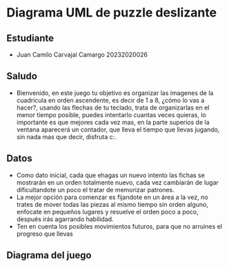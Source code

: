 # Diagrama UML de puzzle deslizante

## Estudiante

- Juan Camilo Carvajal Camargo 20232020026

## Saludo
- Bienvenido, en este juego tu objetivo es organizar las imagenes de la cuadricula en orden ascendente, es decir de 1 a 8, ¿cómo lo vas a hacer?, usando las flechas de tu teclado, trata de organizarlas en el menor tiempo posible, puedes intentarlo cuantas veces quieras, lo importante es que mejores cada vez mas, en la parte superios de la ventana aparecerá un contador, que lleva el tiempo que llevas jugando, sin nada mas que decir, disfruta c:.

## Datos
- Como dato inicial, cada que ehagas un nuevo intento las fichas se mostrarán en un orden totalmente nuevo, cada vez cambiarán de lugar dificultandote un poco el tratar de memorizar patrones.
- La mejor opción para comenzar es fijandote en un área a la vez, no trates de mover todas las piezas al mismo tiempo sin orden alguno, enfocate en pequeños lugares y resuelve el orden poco a poco, después irás agarrando habilidad.
- Ten en cuenta los posibles movimientos futuros, para que no arruines el progreso que llevas

## Diagrama del juego


